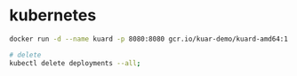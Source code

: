 # kubernetes
```bash
docker run -d --name kuard -p 8080:8080 gcr.io/kuar-demo/kuard-amd64:1

# delete
kubectl delete deployments --all;
```
